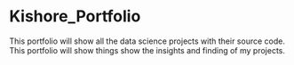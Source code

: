 # Kishore_Portfolio
This portfolio will show all the data science projects with their source code. This portfolio will show things show the insights and finding of my projects.
